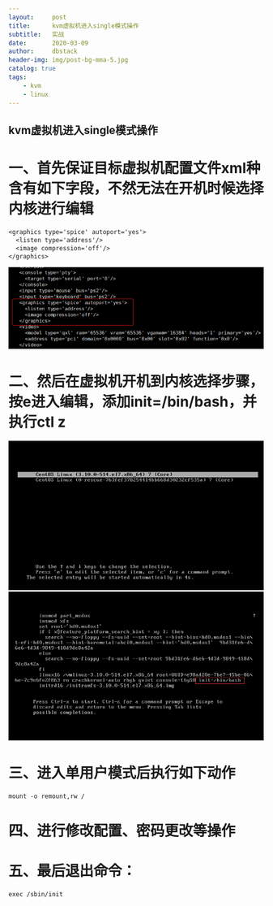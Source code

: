 ```yaml
---
layout:     post
title:      kvm虚拟机进入single模式操作
subtitle:   实战
date:       2020-03-09
author:     dbstack
header-img: img/post-bg-mma-5.jpg
catalog: true
tags:
    - kvm
    - linux 
---
```

## kvm虚拟机进入single模式操作

# 一、首先保证目标虚拟机配置文件xml种含有如下字段，不然无法在开机时候选择内核进行编辑
```
<graphics type='spice' autoport='yes'>
  <listen type='address'/>
  <image compression='off'/>
</graphics>
```

![zabbix-teample](https://github.com/weiyanwei412/weiyanwei412.github.io/blob/master/img/kvm-1.png?raw=true)

# 二、然后在虚拟机开机到内核选择步骤，按e进入编辑，添加init=/bin/bash，并执行ctl z
![zabbix-teample](https://github.com/weiyanwei412/weiyanwei412.github.io/blob/master/img/kvm-2.png?raw=true)
![zabbix-teample](https://github.com/weiyanwei412/weiyanwei412.github.io/blob/master/img/kvm-3.png?raw=true)





# 三、进入单用户模式后执行如下动作
```
mount -o remount,rw /
```
# 四、进行修改配置、密码更改等操作

# 五、最后退出命令：
```
exec /sbin/init
```





